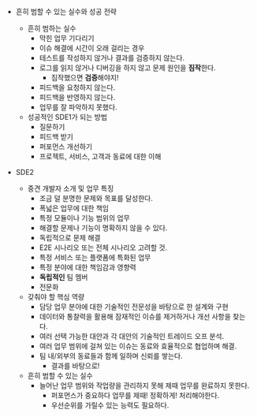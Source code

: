- 흔히 범할 수 있는 실수와 성공 전략
	- 흔히 범하는 실수
		- 막힌 업무 기다리기
		- 이슈 해결에 시간이 오래 걸리는 경우
		- 테스트를 작성하지 않거나 결과를 검증하지 않는다.
		- 로그를 읽지 않거나 디버깅을 하지 않고 문제 원인을 **짐작**한다.
			- 짐작했으면 **검증**해야지!
		- 피드백을 요청하지 않는다.
		- 피드백을 반영하지 않는다.
		- 업무를 잘 파악하지 못했다.
	- 성공적인 SDE1가 되는 방법
		- 질문하기
		- 피드백 받기
		- 퍼포먼스 개선하기
		- 프로젝트, 서비스, 고객과 동료에 대한 이해

- SDE2
	- 중견 개발자 소개 및 업무 특징
		- 조금 덜 분명한 문제와 목표를 달성한다.
		- 폭넓은 업무에 대한 책임
		- 특정 모듈이나 기능 범위의 업무
		- 해결할 문제나 기능이 명확하지 않을 수 있다.
		- 독립적으로 문제 해결
		- E2E 시나리오 또는 전체 시나리오 고려할 것.
		- 특정 서비스 또는 플랫폼에 특화된 업무
		- 특정 분야에 대한 책임감과 영향력
		- **독립적인** 팀 멤버
		- 전문화
	- 갖춰야 할 핵심 역량
		- 담당 업무 분야에 대한 기술적인 전문성을 바탕으로 한 설계와 구현
		- 데이터와 통찰력을 활용해 잠재적인 이슈를 제거하거나 개선 사항을 찾는다.
		- 여러 선택 가능한 대안과 각 대안의 기술적인 트레이드 오프 분석.
		- 여러 업무 범위에 걸쳐 있는 이슈는 동료와 효율적으로 협업하며 해결.
		- 팀 내/외부의 동료들과 함께 일하며 신뢰를 쌓는다.
			- 결과를 바탕으로!
	- 흔히 범할 수 있는 실수
		- 늘어난 업무 범위와 작업량을 관리하지 못해 제때 업무를 완료하지 못한다.
			- 퍼포먼스가 중요하다 업무를 제때! 정확하게! 처리해야한다.
			- 우선순위를 가릴수 있는 능력도 필요하다.